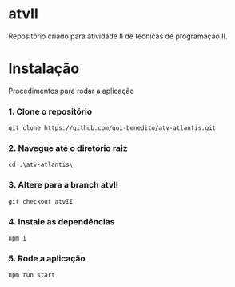 # atvII
Repositório criado para atividade II de técnicas de programação II.

<h1> Instalação </h1>
  Procedimentos para rodar a aplicação

<h3>1. Clone o repositório</h3>

    git clone https://github.com/gui-benedito/atv-atlantis.git

<h3>2. Navegue até o diretório raiz </h3>

    cd .\atv-atlantis\

<h3>3. Altere para a branch atvII</h3>

    git checkout atvII

<h3>4. Instale as dependências </h3>

    npm i

<h3>5. Rode a aplicação </h3>
    
    npm run start
